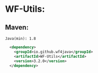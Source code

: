 # WF-Utils:
## Maven:
`Java(min): 1.8`
```xml
  <dependency>
    <groupId>io.github.wf4java</groupId>
    <artifactId>WF-Utils</artifactId>
    <version>3.2.0</version>
  </dependency>
```

